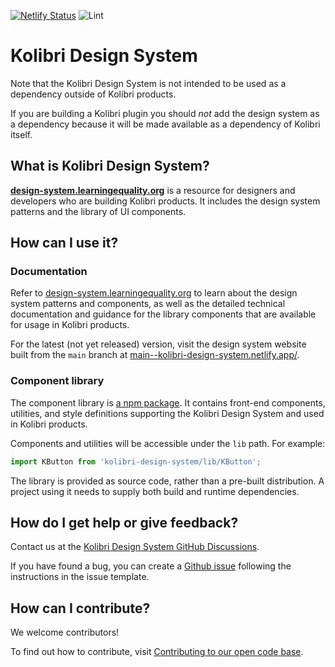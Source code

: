 [![Netlify Status](https://api.netlify.com/api/v1/badges/9ae9ac56-7240-4480-b5a8-01645cb903ca/deploy-status)](https://app.netlify.com/sites/kolibri-design-system/deploys) ![Lint](https://github.com/learningequality/kolibri-design-system/workflows/Lint/badge.svg?branch=v0.2.x)


# Kolibri Design System

Note that the Kolibri Design System is not intended to be used as a dependency outside of Kolibri products.

If you are building a Kolibri plugin you should _not_ add the design system as a dependency because it will be made available as a dependency of Kolibri itself.

## What is Kolibri Design System?

**[design-system.learningequality.org](https://design-system.learningequality.org)** is a resource for designers and developers who are building Kolibri products. It includes the design system patterns and the library of UI components.

## How can I use it?

### Documentation

Refer to [design-system.learningequality.org](https://design-system.learningequality.org) to learn about the design system patterns and components, as well as the detailed technical documentation and guidance for the library components that are available for usage in Kolibri products. 

For the latest (not yet released) version, visit the design system website built from the `main` branch at [main--kolibri-design-system.netlify.app/](https://main--kolibri-design-system.netlify.app/).

### Component library

The component library is [a npm package](https://www.npmjs.com/package/kolibri-design-system). It contains front-end components, utilities, and style definitions supporting the Kolibri Design System and used in Kolibri products.

Components and utilities will be accessible under the `lib` path. For example:

```javascript
import KButton from 'kolibri-design-system/lib/KButton';
```
The library is provided as source code, rather than a pre-built distribution. A project using it needs to supply both build and runtime dependencies.

## How do I get help or give feedback?

Contact us at the [Kolibri Design System GitHub Discussions](https://github.com/learningequality/kolibri-design-system/discussions).

If you have found a bug, you can create a [Github issue](https://github.com/learningequality/kolibri-design-system/issues) following the instructions in the issue template.

## How can I contribute?

We welcome contributors!

To find out how to contribute, visit [Contributing to our open code base](https://learningequality.org/contributing-to-our-open-code-base).
